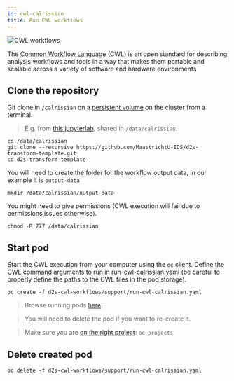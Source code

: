 ```yaml
---
id: cwl-calrissian
title: Run CWL workflows
---
```


![CWL workflows](/dsri-documentation/img/CWL_logo.png)

The [Common Workflow Language](https://www.commonwl.org/) (CWL) is an open standard for describing analysis workflows and tools in a way that makes them portable and scalable across a variety of software and hardware environments

## Clone the repository

Git clone in `/calrissian` on a [persistent volume](/dsri-documentation/docs/openshift-volume) on the cluster from a terminal. 

> E.g. from [this jupyterlab](https://app.dsri.unimaas.nl:8443/console/project/test-vincent/browse/pods/jupyterlab-root-2-8w472?tab=terminal), shared in `/data/calrissian`.

```shell
cd /data/calrissian
git clone --recursive https://github.com/MaastrichtU-IDS/d2s-transform-template.git
cd d2s-transform-template
```

You will need to create the folder for the workflow output data, in our example it is `output-data`

```shell
mkdir /data/calrissian/output-data
```

You might need to give permissions (CWL execution will fail due to permissions issues otherwise).

```shell
chmod -R 777 /data/calrissian
```

## Start pod

Start the CWL execution from your computer using the `oc` client. Define the CWL command arguments to run in [run-cwl-calrissian.yaml](https://github.com/MaastrichtU-IDS/d2s-cwl-workflows/blob/master/support/run-cwl-calrissian.yaml) (be careful to properly define the paths to the CWL files in the pod storage).

```shell
oc create -f d2s-cwl-workflows/support/run-cwl-calrissian.yaml
```

> Browse running pods [here](https://app.dsri.unimaas.nl:8443/console/project/test-vincent/browse/pods).

> You will need to delete the pod if you want to re-create it.

> Make sure you are [on the right project](https://maastrichtu-ids.github.io/dsri-documentation/docs/openshift-commands#list-projects): `oc projects`

## Delete created pod

```shell
oc delete -f d2s-cwl-workflows/support/run-cwl-calrissian.yaml
```
